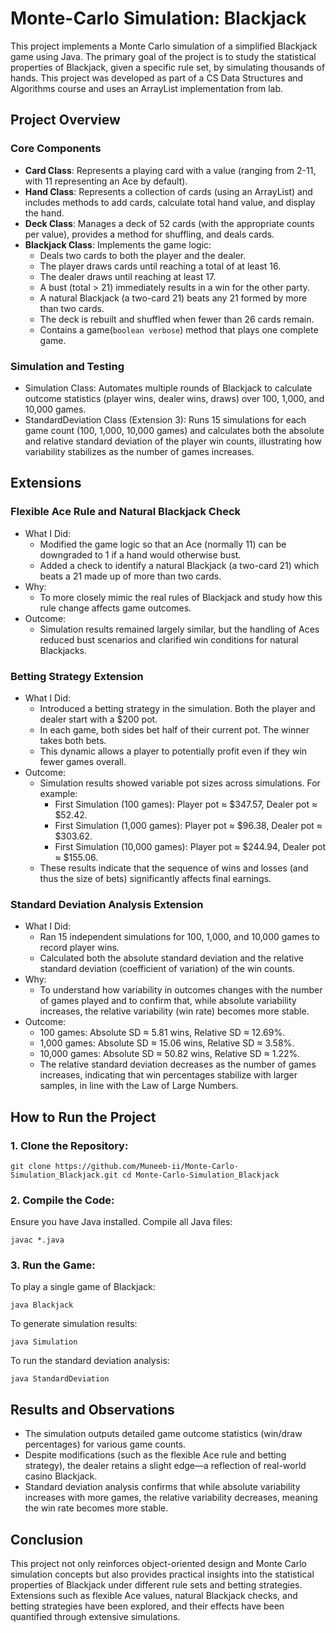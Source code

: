 # Monte-Carlo Simulation: Blackjack

This project implements a Monte Carlo simulation of a simplified Blackjack game using Java. The primary goal of the project is to study the statistical properties of Blackjack, given a specific rule set, by simulating thousands of hands. This project was developed as part of a CS Data Structures and Algorithms course and uses an ArrayList implementation from lab.

## Project Overview

### Core Components
- __Card Class__: Represents a playing card with a value (ranging from 2-11, with 11 representing an Ace by default).
- __Hand Class__: Represents a collection of cards (using an ArrayList) and includes methods to add cards, calculate total hand value, and display the hand.
- __Deck Class__: Manages a deck of 52 cards (with the appropriate counts per value), provides a method for shuffling, and deals cards.
- __Blackjack Class__: Implements the game logic:
  - Deals two cards to both the player and the dealer.
  - The player draws cards until reaching a total of at least 16.
  - The dealer draws until reaching at least 17.
  - A bust (total > 21) immediately results in a win for the other party.
  - A natural Blackjack (a two-card 21) beats any 21 formed by more than two cards.
  - The deck is rebuilt and shuffled when fewer than 26 cards remain.
  - Contains a game(`boolean verbose`) method that plays one complete game.

### Simulation and Testing
- Simulation Class: Automates multiple rounds of Blackjack to calculate outcome statistics (player wins, dealer wins, draws) over 100, 1,000, and 10,000 games.
- StandardDeviation Class (Extension 3): Runs 15 simulations for each game count (100, 1,000, 10,000 games) and calculates both the absolute and relative standard deviation of the player win counts, illustrating how variability stabilizes as the number of games increases.

## Extensions

### Flexible Ace Rule and Natural Blackjack Check
- What I Did:
	- Modified the game logic so that an Ace (normally 11) can be downgraded to 1 if a hand would otherwise bust.
 	- Added a check to identify a natural Blackjack (a two-card 21) which beats a 21 made up of more than two cards.
- Why:
	- To more closely mimic the real rules of Blackjack and study how this rule change affects game outcomes.
- Outcome:
	- Simulation results remained largely similar, but the handling of Aces reduced bust scenarios and clarified win conditions for natural Blackjacks.

### Betting Strategy Extension
- What I Did:
  - Introduced a betting strategy in the simulation. Both the player and dealer start with a $200 pot.
  - In each game, both sides bet half of their current pot. The winner takes both bets.
  - This dynamic allows a player to potentially profit even if they win fewer games overall.
- Outcome:
  - Simulation results showed variable pot sizes across simulations. For example:
    - First Simulation (100 games): Player pot ≈ $347.57, Dealer pot ≈ $52.42.
    - First Simulation (1,000 games): Player pot ≈ $96.38, Dealer pot ≈ $303.62.
    - First Simulation (10,000 games): Player pot ≈ $244.94, Dealer pot ≈ $155.06.
  - These results indicate that the sequence of wins and losses (and thus the size of bets) significantly affects final earnings.

### Standard Deviation Analysis Extension
- What I Did:
  - Ran 15 independent simulations for 100, 1,000, and 10,000 games to record player wins.
  - Calculated both the absolute standard deviation and the relative standard deviation (coefficient of variation) of the win counts.
- Why:
  - To understand how variability in outcomes changes with the number of games played and to confirm that, while absolute variability increases, the relative variability (win rate) becomes more stable.
- Outcome:
  - 100 games: Absolute SD ≈ 5.81 wins, Relative SD ≈ 12.69%.
  - 1,000 games: Absolute SD ≈ 15.06 wins, Relative SD ≈ 3.58%.
  - 10,000 games: Absolute SD ≈ 50.82 wins, Relative SD ≈ 1.22%.
  - The relative standard deviation decreases as the number of games increases, indicating that win percentages stabilize with larger samples, in line with the Law of Large Numbers.

## How to Run the Project

### 1.	Clone the Repository:

`git clone https://github.com/Muneeb-ii/Monte-Carlo-Simulation_Blackjack.git
cd Monte-Carlo-Simulation_Blackjack`


### 2.	Compile the Code:
Ensure you have Java installed. Compile all Java files:

`javac *.java`


### 3.	Run the Game:
To play a single game of Blackjack:

`java Blackjack`

To generate simulation results:

`java Simulation`

To run the standard deviation analysis:

`java StandardDeviation`



## Results and Observations
- The simulation outputs detailed game outcome statistics (win/draw percentages) for various game counts.
- Despite modifications (such as the flexible Ace rule and betting strategy), the dealer retains a slight edge—a reflection of real-world casino Blackjack.
- Standard deviation analysis confirms that while absolute variability increases with more games, the relative variability decreases, meaning the win rate becomes more stable.

## Conclusion

This project not only reinforces object-oriented design and Monte Carlo simulation concepts but also provides practical insights into the statistical properties of Blackjack under different rule sets and betting strategies. Extensions such as flexible Ace values, natural Blackjack checks, and betting strategies have been explored, and their effects have been quantified through extensive simulations.
